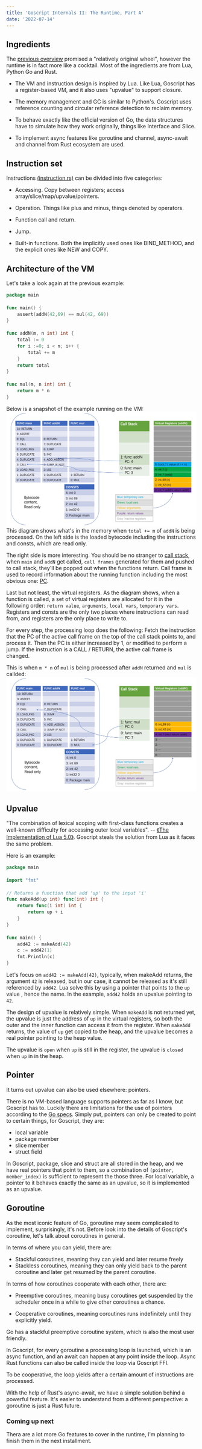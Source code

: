```yaml
---
title: 'Goscript Internals II: The Runtime, Part A'
date: '2022-07-14'
---
```


## Ingredients

The [previous overview](https://goscript.dev/posts/goscript_internals_I_overview_en) promised a "relatively original wheel", however the runtime is in fact more like a cocktail. Most of the ingredients are from Lua, Python Go and Rust.

* The VM and instruction design is inspired by Lua. Like Lua, Goscript has a register-based VM, and it also uses "upvalue" to support closure.

* The memory management and GC is similar to Python's. Goscript uses reference counting and circular reference detection to reclaim memory.

* To behave exactly like the official version of Go, the data structures have to simulate how they work originally, things like Interface and Slice.

* To implement async features like goroutine and channel, async-await and channel from Rust ecosystem are used.

## Instruction set

Instructions [(instruction.rs)](https://github.com/oxfeeefeee/goscript/blob/master/vm/src/instruction.rs) can be divided into five categories:

* Accessing. Copy between registers; access array/slice/map/upvalue/pointers.

* Operation. Things like plus and minus, things denoted by operators.

* Function call and return.

* Jump.

* Built-in functions. Both the implicitly used ones like BIND_METHOD, and the explicit ones like NEW and COPY.

## Architecture of the VM

Let's take a look again at the previous example:

```go
package main

func main() {
    assert(addN(42,69) == mul(42, 69))
}

func addN(m, n int) int {
    total := 0
    for i :=0; i < n; i++ {
        total += m
    }
    return total
}

func mul(m, n int) int {
    return m * n
}
```

Below is a snapshot of the example running on the VM:
    ![vm_addn](/images/vm_addn.jpeg)
This diagram shows what's in the memory when `total += m` of `addN` is being processed. On the left side is the loaded bytecode including the instructions and consts, which are read only.

The right side is more interesting. You should be no stranger to [call stack](https://en.wikipedia.org/wiki/Call_stack), when `main` and `addN` get called, `call frames` generated for them and pushed to call stack, they'll be popped out when the functions return. Call frame is used to record information about the running function including the most obvious one: [PC](https://en.wikipedia.org/wiki/Program_counter).

Last but not least, the virtual registers. As the diagram shows, when a function is called, a set of virtual registers are allocated for it in the following order: `return value`, `arguments`, `local vars`, `temporary vars`. Registers and consts are the only two places where instructions can read from, and registers are the only place to write to.

For every step, the processing loop does the following:
Fetch the instruction that the PC of the active call frame on the top of the call stack points to, and process it. Then the PC is either increased by 1, or modified to perform a jump. If the instruction is a CALL / RETURN, the active call frame is changed.

This is when `m * n` of `mul` is being processed after `addN` returned and `mul` is callded:
    ![vm_mul](/images/vm_mul.jpeg)

## Upvalue

"The combination of lexical scoping with first-class functions creates a well-known difficulty for accessing outer local variables". -- [《The Implementation of Lua 5.0》](https://www.lua.org/doc/sblp2005.pdf). Goscript steals the solution from Lua as it faces the same problem.

Here is an example:

```go
package main

import "fmt"

// Returns a function that add 'up' to the input 'i'
func makeAdd(up int) func(int) int {
    return func(i int) int {
        return up + i
    }
}

func main() {
    add42 := makeAdd(42)
    c := add42(1)
    fmt.Println(c)
}
```

Let's focus on `add42 := makeAdd(42)`, typically, when makeAdd returns, the argument `42` is released, but in our case, it cannot be released as it's still referenced by `add42`. Lua solve this by using a pointer that points to the `up` value , hence the name. In the example, `add42` holds an upvalue pointing to `42`.

The design of upvalue is relatively simple. When `makeAdd` is not returned yet, the upvalue is just the address of `up` in the virtual registers, so both the outer and the inner function can access it from the register. When `makeAdd` returns, the value of `up` get copied to the heap, and the upvalue becomes a real pointer pointing to the heap value.

The upvalue is `open` when `up` is still in the register, the upvalue is `closed` when `up` in in the heap.

## Pointer

It turns out upvalue can also be used elsewhere: pointers.  

There is no VM-based language supports pointers as far as I know, but Goscript has to. Luckily there are limitations for the use of pointers according to the [Go specs](https://go.dev/ref/spec#Address_operators). Simply put, pointers can only be created to point to certain things, for Goscript, they are:

* local variable
* package member
* slice member
* struct field

In Goscript, package, slice and struct are all stored in the heap, and we have real pointers that point to them, so a combination of `(pointer, member_index)` is sufficient to represent the those three. For local variable, a pointer to it behaves exactly the same as an upvalue, so it is implemented as an upvalue.

## Goroutine

As the most iconic feature of Go, goroutine may seem complicated to implement, surprisingly, it's not. Before look into the details of Goscript's coroutine, let's talk about coroutines in general.

In terms of where you can yield, there are:

* Stackful coroutines, meaning they can yield and later resume freely
* Stackless coroutines, meaning they can only yield back to the parent coroutine and later get resumed by the parent coroutine.

In terms of how coroutines cooperate with each other, there are:

* Preemptive coroutines, meaning busy coroutines get suspended by the scheduler once in a while to give other coroutines a chance.

* Cooperative coroutines, meaning coroutines runs indefinitely until they explicitly yield.

Go has a stackful preemptive coroutine system, which is also the most user friendly.

In Goscript, for every goroutine a processing loop is launched, which is an async function, and an await can happen at any point inside the loop. Async Rust functions can also be called inside the loop via Goscript FFI.

To be cooperative, the loop yields after a certain amount of instructions are processed.

With the help of Rust's async-await, we have a simple solution behind a powerful feature. It's easier to understand from a different perspective: a goroutine is just a Rust future.

### Coming up next

Thera are a lot more Go features to cover in the runtime, I'm planning to finish them in the next installment.
